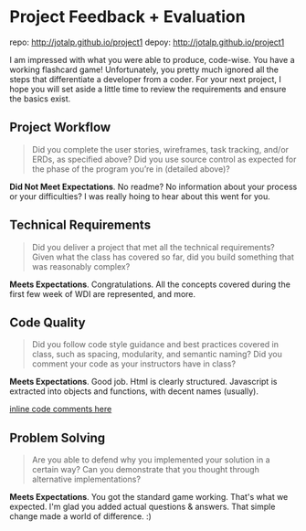 # Project Feedback + Evaluation

repo: http://jotalp.github.io/project1
depoy: http://jotalp.github.io/project1

I am impressed with what you were able to produce, code-wise.  You have a working flashcard game!  Unfortunately, you pretty much ignored all the steps that differentiate a developer from a coder.  For your next project, I hope you will set aside a little time to review the requirements and ensure the basics exist.

## Project Workflow

> Did you complete the user stories, wireframes, task tracking, and/or ERDs, as specified above? Did you use source control as expected for the phase of the program you’re in (detailed above)?

**Did Not Meet Expectations**. No readme?  No information about your process or your difficulties?  I was really hoing to hear about this went for you.

## Technical Requirements

> Did you deliver a project that met all the technical requirements? Given what the class has covered so far, did you build something that was reasonably complex?

**Meets Expectations**. Congratulations.  All the concepts covered during the first few week of WDI are represented, and more.

## Code Quality

> Did you follow code style guidance and best practices covered in class, such as spacing, modularity, and semantic naming? Did you comment your code as your instructors have in class?

**Meets Expectations**. Good job. Html is clearly structured. Javascript is extracted into objects and functions, with decent names (usually).

[inline code comments here](https://github.com/jotalp/project1/compare/master...mattscilipoti:feedback_mms)

## Problem Solving

> Are you able to defend why you implemented your solution in a certain way? Can you demonstrate that you thought through alternative implementations?

**Meets Expectations**.  You got the standard game working.  That's what we expected.  I'm glad you added actual questions & answers.  That simple change made a world of difference.  :)
